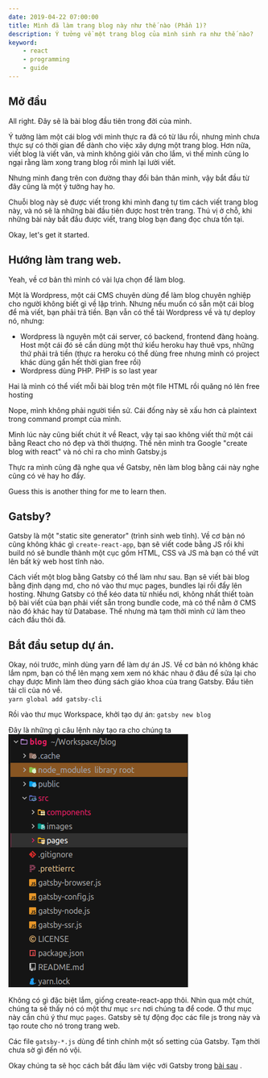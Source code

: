 ```yaml
---
date: 2019-04-22 07:00:00
title: Mình đã làm trang blog này như thế nào (Phần 1)?
description: Ý tưởng về một trang blog của mình sinh ra như thế nào?
keyword:
    - react
    - programming
    - guide
---
```


## Mở đầu

All right. Đây sẽ là bài blog đầu tiên trong đời của mình.

Ý tưởng làm một cái blog với mình thực ra đã có từ lâu rồi, nhưng mình chưa thực sự có thời gian để dành cho việc xây dựng một trang blog. Hơn nữa, viết blog là viết văn, và mình không giỏi văn cho lắm, vì thế mình cũng lo ngại rằng làm xong trang blog rồi mình lại lười viết.  

Nhưng mình đang trên con đường thay đổi bản thân mình, vậy bắt đầu từ đây cũng là một ý tưởng hay ho. 

Chuỗi blog này sẽ được viết trong khi mình đang tự tìm cách viết trang blog này, và nó sẽ là những bài đầu tiên được host trên trang. Thú vị ở chỗ, khi những bài này bắt đầu được viết, trang blog bạn đang đọc chưa tồn tại. 

Okay, let's get it started.

## Hướng làm trang web.

Yeah, về cơ bản thì mình có vài lựa chọn để làm blog.

Một là Wordpress, một cái CMS chuyên dùng để làm blog chuyên nghiệp cho người không biết gì về lập trình. Nhưng nếu muốn có sẵn một cái blog để mà viết, bạn phải trả tiền. Bạn vẫn có thể tải Wordpress về và tự deploy nó, nhưng:
- Wordpress là nguyên một cái server, có backend, frontend đàng hoàng. Host một cái đó sẽ cần dùng một thứ kiểu heroku hay thuê vps, những thứ phải trả tiền (thực ra heroku có thể dùng free nhưng mình có project khác dùng gần hết thời gian free rồi)
- Wordpress dùng PHP. PHP is so last year  

Hai là mình có thể viết mỗi bài blog trên một file HTML rồi quăng nó lên free hosting  

Nope, mình không phải người tiền sử. Cái đống này sẽ xấu hơn cả plaintext trong command prompt của mình.

Mình lúc này cũng biết chút ít về React, vậy tại sao không viết thử một cái bằng React cho nó đẹp và thời thượng. Thế nên mình tra Google "create blog with react" và nó chỉ ra cho mình Gatsby.js

Thực ra mình cũng đã nghe qua về Gatsby, nên làm blog bằng cái này nghe cũng có vẻ hay ho đấy.  

Guess this is another thing for me to learn then.

## Gatsby?
Gatsby là một "static site generator" (trình sinh web tĩnh). Về cơ bản nó cũng không khác gì `create-react-app`, bạn sẽ viết code bằng JS rồi khi build nó sẽ bundle thành một cục gồm HTML, CSS và JS mà bạn có thể vứt lên bất kỳ web host tĩnh nào.

Cách viết một blog bằng Gatsby có thể làm như sau. Bạn sẽ viết bài blog bằng định dạng md, cho nó vào thư mục pages, bundles lại rồi đẩy lên hosting. Nhưng Gatsby có thể kéo data từ nhiều nơi, không nhất thiết toàn bộ bài viết của bạn phải viết sẵn trong bundle code, mà có thể nằm ở CMS nào đó khác hay từ Database. Thế nhưng mà tạm thời mình cứ làm 
theo cách đầu thôi đã.

## Bắt đầu setup dự án.
Okay, nói trước, mình dùng yarn để làm dự án JS. Về cơ bản nó không khác lắm npm, bạn có thể lên mạng xem xem nó khác nhau ở đâu để sửa lại cho chạy được
Mình làm theo đúng sách giáo khoa của trang Gatsby. Đầu tiên tải cli của nó về.  
`yarn global add gatsby-cli`

Rồi vào thư mục Workspace, khởi tạo dự án:
`gatsby new blog`

Đây là những gì câu lệnh này tạo ra cho chúng ta
![files](files.png)

Không có gì đặc biệt lắm, giống create-react-app thôi.
Nhìn qua một chút, chúng ta sẽ thấy nó có một thư mục `src` nơi chúng ta để code. Ở thư mục này cần chú ý thư mục `pages`. Gatsby sẽ tự động đọc các file js trong này và tạo route cho nó trong trang web.

Các file `gatsby-*.js` dùng để tinh chỉnh một số setting của Gatsby. Tạm thời chưa sờ gì đến nó vội.

Okay chúng ta sẽ học cách bắt đầu làm việc với Gatsby trong [bài sau](/blog-guide-2)
.

 


 